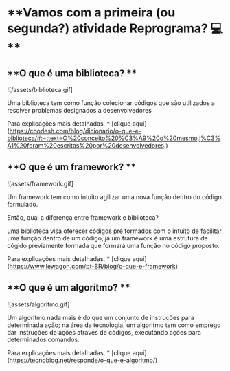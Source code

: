 

# **Vamos com a primeira (ou segunda?) atividade Reprograma? :computer: **



## **O que é uma biblioteca? **

![/assets/biblioteca.gif]

Uma biblioteca tem como função colecionar códigos que são utilizados a resolver problemas designados a desenvolvedores

Para explicações mais detalhadas, * [clique aqui] (https://coodesh.com/blog/dicionario/o-que-e-biblioteca/#:~:text=O%20conceito%20%C3%A9%20o%20mesmo,j%C3%A1%20foram%20escritas%20por%20desenvolvedores.)

## **O que é um framework? **

![assets/framework.gif]

Um framework tem como intuito agilizar uma nova função dentro do código formulado.

Então, qual a diferença entre framework e biblioteca? 

uma biblioteca visa oferecer códigos pré formados com o intuito de facilitar uma função dentro de um código, já um framework é uma estrutura de cógido previamente formada que formará uma função no código proposto. 

Para explicações mais detalhadas, * [clique aqui] (https://www.lewagon.com/pt-BR/blog/o-que-e-framework)


## **O que é um algoritmo? **
![assets/algoritmo.gif]

Um algoritmo nada mais é do que um conjunto de instruções para determinada ação; na área da tecnologia, um algoritmo tem como emprego dar instruções de ações através de códigos, executando ações para determinados comandos.

Para explicações mais detalhadas, * [clique aqui] (https://tecnoblog.net/responde/o-que-e-algoritmo/)


